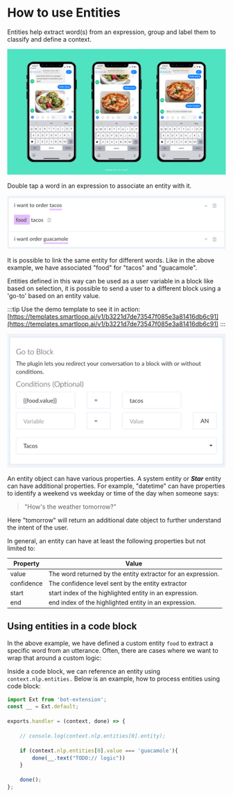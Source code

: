 # How to use Entities

Entities help extract word(s) from an expression, group and label them to classify and define a context.

![](./entities-flow.png)

Double tap a word in an expression to associate an entity with it.

![](./define-entities.png)

It is possible to link the same entity for different words. Like in the above example, we have associated "food" for "tacos" and "guacamole".

Entities defined in this way can be used as a user variable in a block like based on selection, it is possible to send a user to a different block using a 'go-to' based on an entity value.

:::tip
Use the demo template to see it in action:
[https://templates.smartloop.ai/v1/b3221d7de73547f085e3a81416db6c91](https://templates.smartloop.ai/v1/b3221d7de73547f085e3a81416db6c91)
:::

![](./entity-check.png)

An entity object can have various properties. A system entity or ***Star*** entity can have additional properties. For example, "datetime" can have properties to identify a weekend vs weekday or time of the day when someone says:

> "How's the weather tomorrow?"

Here "tomorrow" will return an additional date object to further understand the intent of the user. 

In general, an entity can have at least the following properties but not limited to:


| Property | Value |
| -- | -- |
| value | The word returned by the entity extractor for an expression. |
| confidence | The confidence level sent by the entity extractor |
| start | start index of the highlighted entity in an expression.|
| end | end index of the highlighted entity in an expression.

## Using entities in a code block


In the above example, we have defined a custom entity `food` to extract a specific word from an utterance. Often, there are cases where we want to wrap that around a custom logic:

Inside a code block, we can reference an entity using `context.nlp.entities.` Below is an example, how to process entities using code block:

```javascript
import Ext from 'bot-extension';
const __ = Ext.default;

exports.handler = (context, done) => {
    
    // console.log(context.nlp.entities[0].entity);
    
    if (context.nlp.entities[0].value === 'guacamole'){
        done(__.text("TODO:// logic"))
    }
    
    done();
};
```